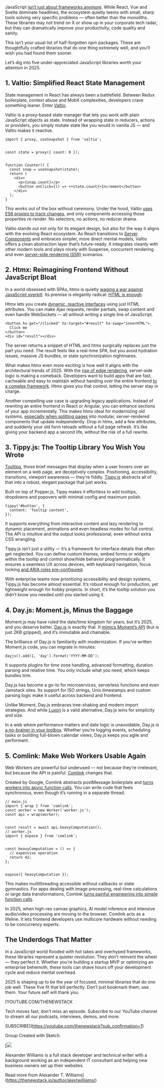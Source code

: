 JavaScript [isn’t just about frameworks anymore](https://thenewstack.io/why-react-is-no-longer-the-undisputed-champion-of-javascript/). While React, Vue and Svelte dominate headlines, the ecosystem quietly teems with small, sharp tools solving very specific problems — often better than the monoliths. These libraries may not trend on X or show up in your corporate tech radar, but they can dramatically improve your productivity, code quality and sanity.

This isn’t your usual list of half-forgotten npm packages. These are thoughtfully crafted libraries that do one thing extremely well, and you’ll wish you had found them sooner.

Let’s dig into five under-appreciated JavaScript libraries worth your attention in 2025.

## 1. Valtio: Simplified React State Management

State management in React has always been a battlefield. Between Redux boilerplate, context abuse and MobX complexities, developers crave something leaner. Enter [Valtio](https://valtio.dev/docs/introduction/getting-started).

Valtio is a proxy-based state manager that lets you work with plain JavaScript objects as state. Instead of wrapping state in reducers, actions or providers, you simply mutate state like you would in vanilla JS — and Valtio makes it reactive.

```
import { proxy, useSnapshot } from 'valtio';


const state = proxy({ count: 0 });


function Counter() {
  const snap = useSnapshot(state);
  return (
    <div>
      <p>{snap.count}</p>
      <button onClick={() => ++state.count}>Increment</button>
    </div>
  );
}
```

This works out of the box without ceremony. Under the hood, Valtio [uses ES6 proxies to track changes](https://thenewstack.io/mastering-javascript-proxies-and-reflect-for-real-world-use/), and only components accessing those properties re-render. No selectors, no actions, no reducer drama.

Valtio stands out not only for its elegant design, but also for the way it aligns with the evolving React ecosystem. As React transitions to [Server Components](https://thenewstack.io/react-server-components-in-a-nutshell/) and embraces simpler, more direct mental models, Valtio offers a clean abstraction layer that’s future-ready. It integrates cleanly with other modern tools and plays nicely with Suspense, concurrent rendering and even [server-side rendering (SSR)](https://thenewstack.io/web-development-trends-in-2024-a-shift-back-to-simplicity/) scenarios.

## 2. Htmx: Reimagining Frontend Without JavaScript Bloat

In a world obsessed with SPAs, htmx is quietly [waging a war against JavaScript overkill](https://news.ycombinator.com/item?id=40015612). Its premise is elegantly radical: [HTML is enough](https://thenewstack.io/htmx-html-approach-to-interactivity-in-a-javascript-world/).

Htmx lets you create [dynamic, reactive interfaces](https://docs.ckan.org/en/latest/theming/htmx.html) using just HTML attributes. You can make Ajax requests, render partials, swap content and even handle WebSockets — all without writing a single line of JavaScript.

```
<button hx-get="/clicked" hx-target="#result" hx-swap="innerHTML">
  Click me
</button>
<div id="result"></div>
```

The server returns a snippet of HTML and htmx surgically replaces just the part you need. The result feels like a real-time SPA, but you avoid hydration issues, massive JS bundles, or state synchronization nightmares.

What makes htmx even more exciting is how well it aligns with the architectural trends of 2025. With the [rise of edge rendering](https://thenewstack.io/why-devs-must-rethink-their-role-in-modern-cdns-and-the-edge/), server-side logic is making a comeback. Developers want to build apps that are fast, cacheable and easy to maintain without handing over the entire frontend [to a complex framework](https://latitude.so/blog/expressjs-react-server-side-cache/). Htmx gives you that control, letting the server stay in charge.

Another compelling use case is upgrading legacy applications. Instead of rewriting an entire frontend in React or Angular, you can enhance sections of your app incrementally. This makes htmx ideal for modernizing old systems, [especially when splitting pages](https://docs.apryse.com/web/guides/features/manipulation/split) into modular, server-rendered components that update independently. Drop in htmx, add a few attributes, and suddenly your old form reloads without a full page refresh. It’s like giving your backend app a second life, without the risk of a full rewrite.

## 3. Tippy.js: The Tooltip Library You Wish You Wrote

[Tooltips](https://en.wikipedia.org/wiki/Tooltip), those brief messages that display when a user hovers over an element on a web page, are deceptively complex. Positioning, accessibility, transitions, viewport awareness — they’re fiddly. [Tippy.js](https://atomiks.github.io/tippyjs/) abstracts all of that into a robust, elegant package that just works.

Built on top of Popper.js, Tippy makes it effortless to add tooltips, dropdowns and popovers with minimal config and maximum polish.

```
tippy('#button', {
  content: 'Tooltip content',
});
```

It supports everything from interactive content and lazy rendering to dynamic placement, animations and even headless modes for full control. The API is intuitive and the output looks professional, even without extra CSS wrangling.

Tippy.js isn’t just a utility — it’s a framework for interface details that often get neglected. You can define custom themes, embed forms or widgets within the tooltip and control show/hide behavior programmatically. It ensures a seamless UX across devices, with keyboard navigation, focus locking [and ARIA roles pre-configured](https://atomiks.github.io/tippyjs/v6/all-props/).

With enterprise teams now prioritizing accessibility and design systems, Tippy.js has become almost essential. It’s robust enough for production, yet lightweight enough for hobby projects. In short, it’s the tooltip solution you didn’t know you needed until you started using it.

## 4. Day.js: Moment.js, Minus the Baggage

Moment.js may have ruled the date/time kingdom for years, but it’s 2025, and you deserve better. [Day.js](https://day.js.org/) is exactly that. It [mimics Moment’s API](https://corner.buka.sh/mastering-day-js-a-comprehensive-guide-to-effortless-date-and-time-management/) (but is just 2KB gzipped), and it’s immutable and chainable.

The brilliance of Day.js is familiarity with modernization. If you’ve written Moment.js code, you can migrate in minutes:

```
dayjs().add(1, 'day').format('YYYY-MM-DD');
```

It supports plugins for time zone handling, advanced formatting, duration parsing and relative time. You only include what you need, which keeps bundles trim.

Day.js has become a go-to for microservices, serverless functions and even Jamstack sites. Its support for ISO strings, Unix timestamps and custom parsing logic make it useful across backend and frontend.

Unlike Moment, Day.js embraces tree-shaking and modern import strategies. And while [Luxon](https://moment.github.io/luxon/) is a valid alternative, Day.js wins for simplicity and size.

In a web where performance matters and date logic is unavoidable, Day.js is [a no-brainer in your toolbox](https://www.geeksforgeeks.org/javascript/how-to-use-the-dayjs-library-to-work-with-date-time-in-javascript/). Whether you’re logging events, scheduling tasks or building full-blown calendar views, Day.js keeps you agile and performant.

## 5. Comlink: Make Web Workers Usable Again

Web Workers are powerful but underused — not because they’re irrelevant, but because the API is painful. [Comlink](https://github.com/GoogleChromeLabs/comlink) changes that.

Created by Google, Comlink abstracts postMessage boilerplate and [turns workers into async function calls](https://github.com/GoogleChromeLabs/comlink/issues/635). You can write code that feels synchronous, even though it’s running in a separate thread.

```
// main.js
import { wrap } from 'comlink';
const worker = new Worker('worker.js');
const api = wrap(worker);


const result = await api.heavyComputation();
// worker.js
import { expose } from 'comlink';


const heavyComputation = () => {
  // expensive operation
  return 42;
};


expose({ heavyComputation });
```

This makes multithreading accessible without callbacks or state gymnastics. For apps dealing with image processing, real-time calculations or large data transformations, Comlink [turns painful engineering into simple function calls](https://thenewstack.io/javascript-kung-fu-elegant-techniques-to-master-the-language/).

In 2025, when high-res canvas graphics, AI model inference and intensive audio/video processing are moving to the browser, Comlink acts as a lifeline. It lets frontend developers use multicore hardware without needing to be concurrency experts.

## The Underdogs That Matter

In a JavaScript world flooded with hot takes and overhyped frameworks, these libraries represent a quieter revolution. They don’t reinvent the wheel — they perfect it. Whether you’re building a startup MVP or optimizing an enterprise behemoth, these tools can shave hours off your development cycle and reduce mental overhead.

2025 is shaping up to be the year of focused, minimal libraries that do one job well. These five fit that bill perfectly. Don’t just bookmark them; use them. Your future self will thank you.

[YOUTUBE.COM/THENEWSTACK

Tech moves fast, don't miss an episode. Subscribe to our YouTube
channel to stream all our podcasts, interviews, demos, and more.

SUBSCRIBE](https://youtube.com/thenewstack?sub_confirmation=1)

Group
Created with Sketch.

[![](https://cdn.thenewstack.io/media/2023/01/c616d407-alex-williams-2.png)

Alexander Williams is a full stack developer and technical writer with a background working as an independent IT consultant and helping new business owners set up their websites.

Read more from Alexander T. Williams](https://thenewstack.io/author/alextwilliams/)